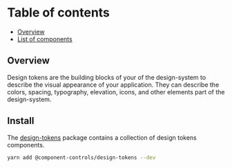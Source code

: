 # Table of contents

-   [Overview](#overview)
-   [List of components](#list-of-components)

## Overview

Design tokens are the building blocks of your of the design-system to describe the visual appearance of your application. They can describe the colors, spacing, typography, elevation, icons, and other elements part of the design-system.

## Install

The [design-tokens](https://github.com/ccontrols/component-controls/tree/master/ui/design-tokens) package contains a collection of design tokens components.

```sh
yarn add @component-controls/design-tokens --dev
```

